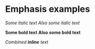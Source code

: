 # Emphasis examples
*Some italic text*
_Also some italic text_

**Some bold text**
__Also some bold text__

_Combined **inline** text_
